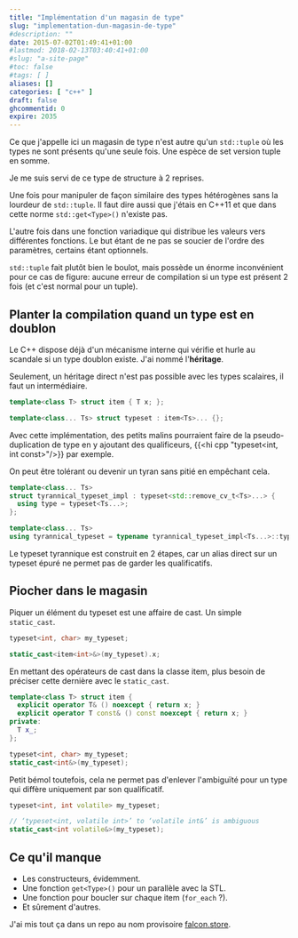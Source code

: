 ```yaml
---
title: "Implémentation d'un magasin de type"
slug: "implementation-dun-magasin-de-type"
#description: ""
date: 2015-07-02T01:49:41+01:00
#lastmod: 2018-02-13T03:40:41+01:00
#slug: "a-site-page"
#toc: false
#tags: [ ]
aliases: []
categories: [ "c++" ]
draft: false
ghcommentid: 0
expire: 2035
---
```


Ce que j'appelle ici un magasin de type n'est autre qu'un `std::tuple` où les types ne sont présents qu'une seule fois. Une espèce de set version tuple en somme.

Je me suis servi de ce type de structure à 2 reprises.

Une fois pour manipuler de façon similaire des types hétérogènes sans la lourdeur de `std::tuple`. Il faut dire aussi que j'étais en C++11 et que dans cette norme `std::get<Type>()` n'existe pas.

L'autre fois dans une fonction variadique qui distribue les valeurs vers différentes fonctions. Le but étant de ne pas se soucier de l'ordre des paramètres, certains étant optionnels.

`std::tuple` fait plutôt bien le boulot, mais possède un énorme inconvénient pour ce cas de figure: aucune erreur de compilation si un type est présent 2 fois (et c'est normal pour un tuple).

## Planter la compilation quand un type est en doublon

Le C++ dispose déjà d'un mécanisme interne qui vérifie et hurle au scandale si un type doublon existe. J'ai nommé l'**héritage**.

Seulement, un héritage direct n'est pas possible avec les types scalaires, il faut un intermédiaire.

```cpp
template<class T> struct item { T x; };

template<class... Ts> struct typeset : item<Ts>... {};
```

Avec cette implémentation, des petits malins pourraient faire de la pseudo-duplication de type en y ajoutant des qualificeurs, {{<hi cpp "typeset<int, int const>"/>}} par exemple.

On peut être tolérant ou devenir un tyran sans pitié en empêchant cela.

```cpp
template<class... Ts>
struct tyrannical_typeset_impl : typeset<std::remove_cv_t<Ts>...> {
  using type = typeset<Ts...>;
};

template<class... Ts>
using tyrannical_typeset = typename tyrannical_typeset_impl<Ts...>::type;
```

Le typeset tyrannique est construit en 2 étapes, car un alias direct sur un typeset épuré ne permet pas de garder les qualificatifs.


## Piocher dans le magasin

Piquer un élément du typeset est une affaire de cast. Un simple `static_cast`.

```cpp
typeset<int, char> my_typeset;

static_cast<item<int>&>(my_typeset).x;
```

En mettant des opérateurs de cast dans la classe item, plus besoin de préciser cette dernière avec le `static_cast`.

```cpp
template<class T> struct item {
  explicit operator T& () noexcept { return x; }
  explicit operator T const& () const noexcept { return x; }
private:
  T x_;
};
```
```cpp
typeset<int, char> my_typeset;
static_cast<int&>(my_typeset);
```

Petit bémol toutefois, cela ne permet pas d'enlever l'ambiguïté pour un type qui diffère uniquement par son qualificatif.

```cpp
typeset<int, int volatile> my_typeset;

// ‘typeset<int, volatile int>’ to ‘volatile int&’ is ambiguous
static_cast<int volatile&>(my_typeset);
```

## Ce qu'il manque

- Les constructeurs, évidemment.
- Une fonction `get<Type>()` pour un parallèle avec la STL.
- Une fonction pour boucler sur chaque item (`for_each` ?).
- Et sûrement d'autres.

J'ai mis tout ça dans un repo au nom provisoire [falcon.store](https://github.com/jonathanpoelen/falcon.store).
